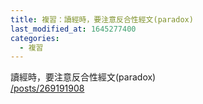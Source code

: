 ```yaml
---
title: 複習：讀經時，要注意反合性經文(paradox)
last_modified_at: 1645277400
categories:
  - 複習
---
```


<p>讀經時，要注意反合性經文(paradox)<br>
<a href="/posts/269191908" target="_blank">/posts/269191908</a><br>
&nbsp;</p>

